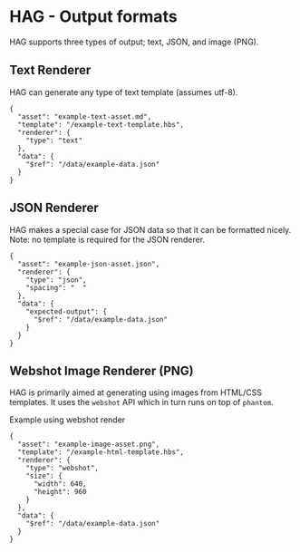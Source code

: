 # HAG - Output formats

HAG supports three types of output; text, JSON, and image (PNG).

## Text Renderer

HAG can generate any type of text template (assumes utf-8).

```
{
  "asset": "example-text-asset.md",
  "template": "/example-text-template.hbs",
  "renderer": {
    "type": "text"
  },
  "data": {
    "$ref": "/data/example-data.json"
  }
}
```

## JSON Renderer

HAG makes a special case for JSON data so that it can be formatted nicely. Note: no template is required for the JSON renderer.

```
{
  "asset": "example-json-asset.json",
  "renderer": {
    "type": "json",
    "spacing": "  "
  },
  "data": {
    "expected-output": {
      "$ref": "/data/example-data.json"
    }
  }
}
```

## Webshot Image Renderer (PNG)

HAG is primarily aimed at generating using images from HTML/CSS templates. It uses the `webshot` API which in turn runs on top of `phantom`.

Example using webshot render
```
{
  "asset": "example-image-asset.png",
  "template": "/example-html-template.hbs",
  "renderer": {
    "type": "webshot",
    "size": {
      "width": 640,
      "height": 960
    }
  },
  "data": {
    "$ref": "/data/example-data.json"
  }
}
```
